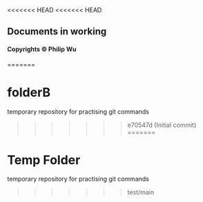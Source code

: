 <<<<<<< HEAD
<<<<<<< HEAD
## Documents in working

#### Copyrights &copy; Philip Wu
=======
# folderB
temporary repository for practising git commands
>>>>>>> e70547d (Initial commit)
=======
# Temp Folder
temporary repository for practising git commands
>>>>>>> test/main
